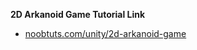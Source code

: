 <strong>2D Arkanoid Game Tutorial Link</strong>

- [noobtuts.com/unity/2d-arkanoid-game](https://noobtuts.com/unity/2d-arkanoid-game)